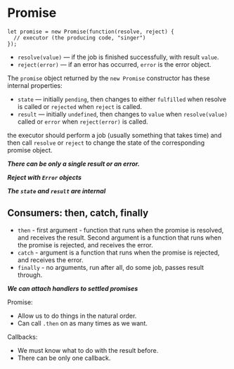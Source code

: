 # Promise

```
let promise = new Promise(function(resolve, reject) {
  // executor (the producing code, "singer")
});
```

- `resolve(value)` — if the job is finished successfully, with result `value`. 
- `reject(error)` — if an error has occurred, `error` is the error object.

The `promise` object returned by the `new Promise` constructor has these internal properties:

- `state` — initially `pending`, then changes to either `fulfilled` when resolve is called or `rejected` when `reject` is called. 
- `result` — initially `undefined`, then changes to `value` when `resolve(value)` called or `error` when `reject(error)` is called.

the executor should perform a job (usually something that takes time) and then call `resolve` or `reject` to change the state of the corresponding promise object.

***There can be only a single result or an error.***

***Reject with `Error` objects***

***The `state` and `result` are internal***

## Consumers: then, catch, finally

- `then` - first argument - function that runs when the promise is resolved, and receives the result. 
Second argument is a function that runs when the promise is rejected, and receives the error.
- `catch` - argument is a function that runs when the promise is rejected, and receives the error.
- `finally` - no arguments, run after all, do some job, passes result through.

***We can attach handlers to settled promises***

Promise:
- Allow us to do things in the natural order.
- Can call `.then` on as many times as we want.

Callbacks:
- We must know what to do with the result before.
- There can be only one callback.


